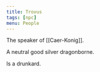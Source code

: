 ```yaml
---
title: Trovus
tags: [npc]
menu: People
---
```


The speaker of [[Caer-Konig]].

A neutral good silver dragonborne.

Is a drunkard.